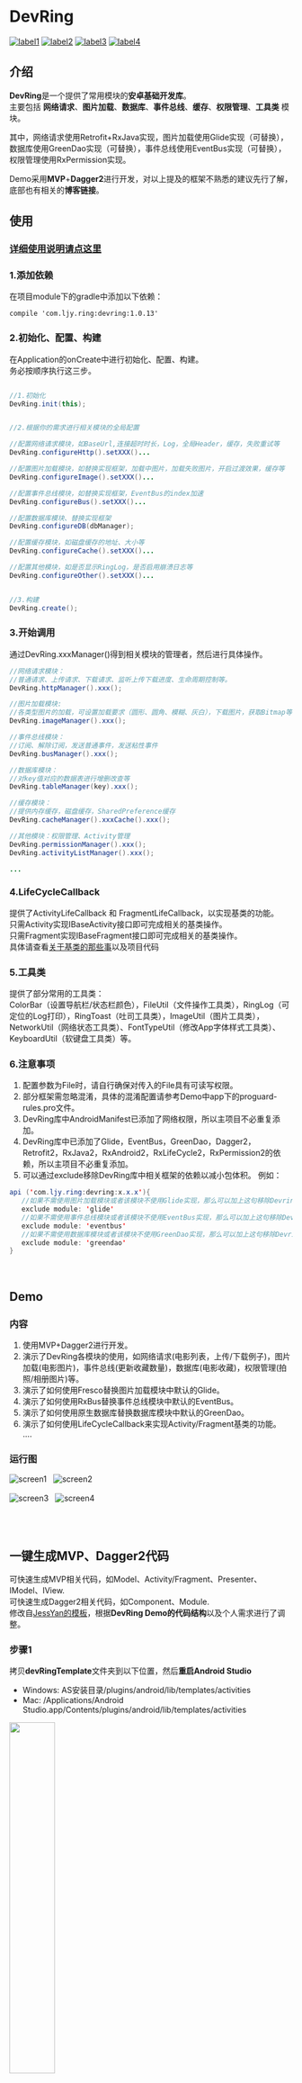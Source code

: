 # DevRing  
[![label1](https://img.shields.io/badge/Version-1.0.13-blue.svg)](https://github.com/LJYcoder/DevRing)
[![label2](https://img.shields.io/badge/License-Apache%202.0-green.svg)](http://www.apache.org/licenses/LICENSE-2.0)
[![label3](https://img.shields.io/badge/API-14%2B-yellow.svg)](https://github.com/LJYcoder/DevRing)
[![label4](https://img.shields.io/badge/Blog-%E7%AE%80%E4%B9%A6-orange.svg)](https://www.jianshu.com/u/2ebe42698573)  

## 介绍
**DevRing**是一个提供了常用模块的**安卓基础开发库**。
<br>
主要包括 **网络请求**、**图片加载**、**数据库**、**事件总线**、**缓存**、**权限管理**、**工具类** 模块。

其中，网络请求使用Retrofit+RxJava实现，图片加载使用Glide实现（可替换），数据库使用GreenDao实现（可替换），事件总线使用EventBus实现（可替换），权限管理使用RxPermission实现。

Demo采用**MVP**+**Dagger2**进行开发，对以上提及的框架不熟悉的建议先行了解，底部也有相关的**博客链接**。

## 使用
### [详细使用说明请点这里](https://www.jianshu.com/p/abede6623c58)
### 1.添加依赖
在项目module下的gradle中添加以下依赖：
```
compile 'com.ljy.ring:devring:1.0.13'
```

### 2.初始化、配置、构建
在Application的onCreate中进行初始化、配置、构建。
<br>
务必按顺序执行这三步。

``` java

//1.初始化
DevRing.init(this);


//2.根据你的需求进行相关模块的全局配置

//配置网络请求模块，如BaseUrl,连接超时时长，Log，全局Header，缓存，失败重试等
DevRing.configureHttp().setXXX()...

//配置图片加载模块，如替换实现框架，加载中图片，加载失败图片，开启过渡效果，缓存等
DevRing.configureImage().setXXX()...

//配置事件总线模块，如替换实现框架，EventBus的index加速
DevRing.configureBus().setXXX()...

//配置数据库模块、替换实现框架
DevRing.configureDB(dbManager);  

//配置缓存模块，如磁盘缓存的地址、大小等
DevRing.configureCache().setXXX()...

//配置其他模块，如是否显示RingLog，是否启用崩溃日志等
DevRing.configureOther().setXXX()...


//3.构建
DevRing.create();

```
### 3.开始调用
通过DevRing.xxxManager()得到相关模块的管理者，然后进行具体操作。
``` java
//网络请求模块：
//普通请求、上传请求、下载请求、监听上传下载进度、生命周期控制等。
DevRing.httpManager().xxx();

//图片加载模块:
//各类型图片的加载，可设置加载要求（圆形、圆角、模糊、灰白），下载图片，获取Bitmap等
DevRing.imageManager().xxx();

//事件总线模块：
//订阅、解除订阅，发送普通事件，发送粘性事件
DevRing.busManager().xxx();

//数据库模块：
//对key值对应的数据表进行增删改查等
DevRing.tableManager(key).xxx();

//缓存模块：
//提供内存缓存，磁盘缓存，SharedPreference缓存
DevRing.cacheManager().xxxCache().xxx();

//其他模块：权限管理、Activity管理
DevRing.permissionManager().xxx();
DevRing.activityListManager().xxx();

...
```
### 4.LifeCycleCallback
提供了ActivityLifeCallback 和 FragmentLifeCallback，以实现基类的功能。
<br>
只需Activity实现IBaseActivity接口即可完成相关的基类操作。
<br>
只需Fragment实现IBaseFragment接口即可完成相关的基类操作。
<br>
具体请查看[关于基类的那些事](https://www.jianshu.com/p/3d9ee98a9570)以及项目代码

### 5.工具类
提供了部分常用的工具类：
<br>
ColorBar（设置导航栏/状态栏颜色），FileUtil（文件操作工具类），RingLog（可定位的Log打印），RingToast（吐司工具类），ImageUtil（图片工具类），NetworkUtil（网络状态工具类）、FontTypeUtil（修改App字体样式工具类）、KeyboardUtil（软键盘工具类）等。

### 6.注意事项
1. 配置参数为File时，请自行确保对传入的File具有可读写权限。  
2. 部分框架需忽略混淆，具体的混淆配置请参考Demo中app下的proguard-rules.pro文件。
3. DevRing库中AndroidManifest已添加了网络权限，所以主项目不必重复添加。
4. DevRing库中已添加了Glide，EventBus，GreenDao，Dagger2，Retrofit2，RxJava2，RxAndroid2，RxLifeCycle2，RxPermission2的依赖，所以主项目不必重复添加。
5. 可以通过exclude移除DevRing库中相关框架的依赖以减小包体积。 例如： 
``` java
api ('com.ljy.ring:devring:x.x.x'){
   //如果不需使用图片加载模块或者该模块不使用Glide实现，那么可以加上这句移除Devring库中对Glide的依赖以减小包体积
   exclude module: 'glide'
   //如果不需使用事件总线模块或者该模块不使用EventBus实现，那么可以加上这句移除Devring库中对EventBus的依赖以减小包体积
   exclude module: 'eventbus'
   //如果不需使用数据库模块或者该模块不使用GreenDao实现，那么可以加上这句移除Devring库中对GreenDao的依赖以减小包体积
   exclude module: 'greendao'
}
```

<br>

## Demo
### 内容
1. 使用MVP+Dagger2进行开发。
2. 演示了DevRing各模块的使用，如网络请求(电影列表，上传/下载例子)，图片加载(电影图片)，事件总线(更新收藏数量)，数据库(电影收藏)，权限管理(拍照/相册图片)等。
3. 演示了如何使用Fresco替换图片加载模块中默认的Glide。
4. 演示了如何使用RxBus替换事件总线模块中默认的EventBus。
5. 演示了如何使用原生数据库替换数据库模块中默认的GreenDao。  
6. 演示了如何使用LifeCycleCallback来实现Activity/Fragment基类的功能。  
....

### 运行图
![screen1](screenshot/screen1.gif)&nbsp;&nbsp;&nbsp;![screen2](screenshot/screen2.gif)
<br>
<br>
![screen3](screenshot/screen3.gif)&nbsp;&nbsp;&nbsp;![screen4](screenshot/screen4.gif)

<br>
<br>

## 一键生成MVP、Dagger2代码
可快速生成MVP相关代码，如Model、Activity/Fragment、Presenter、IModel、IView.
<br>
可快速生成Dagger2相关代码，如Component、Module.
<br>
修改自[JessYan的模板](https://github.com/JessYanCoding/MVPArmsTemplate)，根据**DevRing Demo的代码结构**以及个人需求进行了调整。
### 步骤1
拷贝**devRingTemplate**文件夹到以下位置，然后**重启Android Studio**
<br>
- Windows:   AS安装目录/plugins/android/lib/templates/activities
- Mac:   /Applications/Android Studio.app/Contents/plugins/android/lib/templates/activities  

<img src="screenshot/template1.png" width="40%" height="40%">

### 步骤2
在项目的根包名(如com.dev.base)下右键--->New --->Activity --->DevRing快速生成模板。
<br>
<br>
<img src="screenshot/template2.png" width="40%" height="40%">

### 步骤3
在Page Name中输入功能模块名，然后根据需要勾选你要生成的部分，点击Finish一键生成。
<br>
<br>
<img src="screenshot/template3.png" width="40%" height="40%">
<br>
<br>

## 版本信息
 - v1.0.12、1.0.13  （2018/7/20）
   - 新增工具类：ConfigUtil（设备配置相关工具类）、FontTypeUtil（修改应用字体工具类）、KeyboardUtil（软键盘工具类）
   - 调整网络请求异常的提示信息

 - v1.0.10、1.0.11  （2018/6/6）  
   - 图片加载模块的LoadOption新增边框颜色、边框粗细选项(目前仅适用于圆形模式)   
   - 网络模块支持根据最新设置的config刷新管理者(DevRing.httpManager().refreshInstance();)   
   - 图片模块支持根据最新设置的config来加载图片 
   
 - v1.0.8/1.0.9  （2018/5/20）
   - ActivityStackManager改为ActivityListManager
   - 修复CacheManager中SpCache的小问题
   - 优化http访问异常的处理
   
 - v1.0.7  （2018/5/15）
   - 优化部分工具类
   - 加入安卓7.0 File适配
   - 调整http访问异常处理
   


更多版本信息点[这里](https://github.com/LJYcoder/DevRing/blob/master/VERSION.md)查看

<br>

## 相关博客
相关框架的用法介绍，如果觉得对你有帮助，欢迎关注点赞~  

[DevRing使用说明](https://www.jianshu.com/p/abede6623c58)
<br>
[系列开篇](http://www.jianshu.com/p/b714630bdf75)
<br>
[Retrofit+RxJava](http://www.jianshu.com/p/092452f287db)
<br>
[Fresco](http://www.jianshu.com/p/5b5625612f56)
<br>
[Glide](https://www.jianshu.com/p/2942a57401eb)
<br>
[EventBus](http://www.jianshu.com/p/6fb4d78db19b)
<br>
[ButterKnife](http://www.jianshu.com/p/5f89e3bd7fca)
<br>
[GreenDAO](http://www.jianshu.com/p/11bdd9d761e6)
<br>
[MVP](http://www.jianshu.com/p/1f91cfd68d48)
<br>
[Dagger2](https://www.jianshu.com/p/08b1fd6fb53b) 
<br>
[关于基类的那些事](http://www.jianshu.com/p/3d9ee98a9570) 
<br>
[常用的一些工具类](http://www.jianshu.com/p/d1361c3ea743) 
<br>

---
最后，**感谢**本项目中所涉及的开源代码的作者们。
<br>
有什么问题或建议，可以提issue或者简书告知。
<br>
如果觉得对你有帮助，不妨点个**★star**支持鼓励我~
